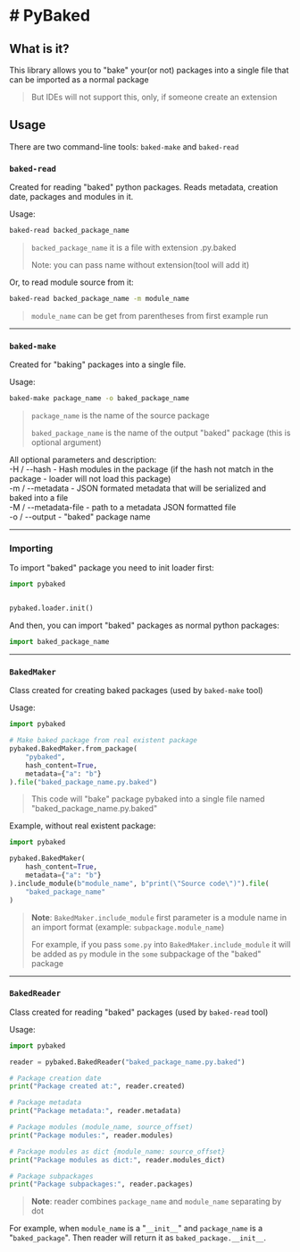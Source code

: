 # # PyBaked

## What is it?

This library allows you to "bake" your(or not) 
packages into a single file that can be imported 
as a normal package

> But IDEs will not support this, 
only, if someone create an extension

## Usage
There are two command-line tools: ``baked-make`` and ``baked-read``

### ``baked-read``
Created for reading "baked" python packages.
Reads metadata, creation date, packages and modules in it.

Usage:
```bash
baked-read backed_package_name
```
> ``backed_package_name`` it is a file with extension .py.baked
> 
> Note: you can pass name without extension(tool will add it)

Or, to read module source from it:
```bash
baked-read backed_package_name -m module_name
```
> ``module_name`` can be get from parentheses from first example run

___
### ``baked-make``
Created for "baking" packages into a single file.

Usage:
```bash
baked-make package_name -o baked_package_name
```
> ``package_name`` is the name of the source package
> 
> ``baked_package_name`` is the name of the output "baked" package
> (this is optional argument)

All optional parameters and description:  
-H / --hash - Hash modules in the package 
(if the hash not match in the package - loader will not load this package)  
-m / --metadata - JSON formated metadata that will be serialized and 
baked into a file  
-M / --metadata-file - path to a metadata JSON formatted file  
-o / --output - "baked" package name

___
### Importing
To import "baked" package you need to init loader first:
```python
import pybaked


pybaked.loader.init()
```

And then, you can import "baked" packages as normal python packages:
```python
import baked_package_name
```
___
### ``BakedMaker``
Class created for creating baked packages (used by ``baked-make`` tool)

Usage:
```python
import pybaked

# Make baked package from real existent package
pybaked.BakedMaker.from_package(
    "pybaked",
    hash_content=True,
    metadata={"a": "b"}
).file("baked_package_name.py.baked")
```
> This code will "bake" package pybaked into 
a single file named "baked_package_name.py.baked"

Example, without real existent package:
```python
import pybaked

pybaked.BakedMaker(
    hash_content=True,
    metadata={"a": "b"}
).include_module(b"module_name", b"print(\"Source code\")").file(
    "baked_package_name"
)

```
> **Note**: ``BakedMaker.include_module`` first parameter is a module name in 
an import format (example: ``subpackage.module_name``)
> 
> For example, if you pass ``some.py`` into ``BakedMaker.include_module`` it
will be added as ``py`` module in the ``some`` subpackage of the "baked" package
___
### ``BakedReader``
Class created for reading "baked" packages (used by ``baked-read`` tool)

Usage:
```python
import pybaked

reader = pybaked.BakedReader("baked_package_name.py.baked")

# Package creation date
print("Package created at:", reader.created)

# Package metadata
print("Package metadata:", reader.metadata)

# Package modules (module_name, source_offset)
print("Package modules:", reader.modules)

# Package modules as dict {module_name: source_offset}
print("Package modules as dict:", reader.modules_dict)

# Package subpackages
print("Package subpackages:", reader.packages)
```
> **Note**: reader combines ``package_name`` and ``module_name`` separating by dot  

For example, when ``module_name`` is a "``__init__``" and 
``package_name`` is a "``baked_package``". 
Then reader will return it as ``baked_package.__init__``.
